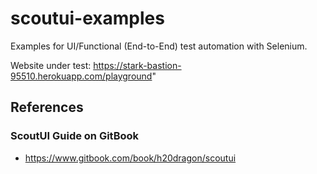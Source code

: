 # scoutui-examples

Examples for UI/Functional (End-to-End) test automation with Selenium.

Website under test: https://stark-bastion-95510.herokuapp.com/playground"

## References

### ScoutUI Guide on GitBook
* https://www.gitbook.com/book/h20dragon/scoutui
